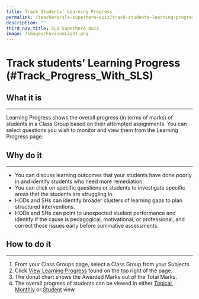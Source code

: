 ```yaml
---
title: Track Students’ Learning Progress
permalink: /teachers/sls-superhero-quiz/track-students-learning-progress/
description: ""
third_nav_title: SLS Superhero Quiz
image: /images/FaviconLight.png
---
```

<h1 class="page-title">Track students’ Learning Progress (#Track_Progress_With_SLS)</h1>
<h2>What it is</h2>
<hr>
<p>Learning Progress shows the overall progress (in terms of marks) of students in a Class Group based on their attempted assignments. You can select questions you wish to monitor and view them from the Learning Progress page.</p>
<h2>Why do it</h2>
  <hr>
  <ul>
    <li>You can discuss learning outcomes that your students have done poorly in and identify students who need more remediation.</li>
    <li>You can click on specific questions or students to investigate specific areas that the students are struggling in.</li>
    <li>HODs and SHs can identify broader clusters of learning gaps to plan structured interventions.</li>
    <li>HODs and SHs can point to unexpected student performance and identify if the cause is pedagogical, motivational, or professional, and correct these issues early before summative assessments.</li>
  </ul>
  
  <h2>How to do it</h2>
  <hr>
  <ol>
    <li>From your Class Groups page, select a Class Group from your Subjects.</li>
    <li>Click <a target="_blank" href="/teacher-user-guide/track-progress/access-learning-progress/">View Learning Progress</a> found on the top right of the page.</li>
    <li>The donut chart shows the Awarded Marks out of the Total Marks.</li>
    <li>The overall progress of students can be viewed in either
      <a target="_blank" href="/teacher-user-guide/track-progress/view-by-topic/">Topical</a>,
      <a target="_blank" href="/teacher-user-guide/track-progress/view-by-month/">Monthly</a> or
      <a target="_blank" href="/teacher-user-guide/track-progress/view-by-student/">Student</a> view.
    </li>
  </ol>